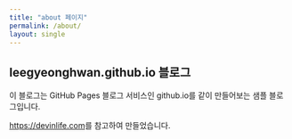 ```yaml
---
title: "about 페이지"
permalink: /about/
layout: single
---
```


## leegyeonghwan.github.io 블로그

이 블로그는 GitHub Pages 블로그 서비스인 github.io를 같이 만들어보는 샘플 블로그입니다.

<https://devinlife.com>를 참고하여 만들었습니다.
